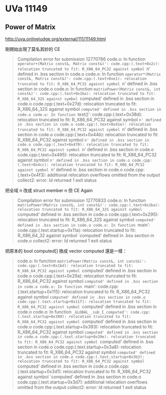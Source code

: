 UVa 11149
==============================
Power of Matrix
------------------------------
http://uva.onlinejudge.org/external/111/11149.html

剛開始出現了莫名其妙的 CE

> Compilation error for submission 12770786
> code.o: In function `operator+(Matrix const&, Matrix const&)':
> code.cpp:(.text+0x2c): relocation truncated to fit: R_X86_64_PC32 against symbol `n' defined in .bss section in code.o
> code.o: In function `operator*(Matrix const&, Matrix const&)':
> code.cpp:(.text+0xe1): relocation truncated to fit: R_X86_64_PC32 against symbol `n' defined in .bss section in code.o
> code.o: In function `matrixPower(Matrix const&, int const&)':
> code.cpp:(.text+0x1ba): relocation truncated to fit: R_X86_64_32S against symbol `computed' defined in .bss section in code.o
> code.cpp:(.text+0x27d): relocation truncated to fit: R_X86_64_32S against symbol `computed' defined in .bss section in code.o
> code.o: In function `test()':
> code.cpp:(.text+0x38d): relocation truncated to fit: R_X86_64_PC32 against symbol `n' defined in .bss section in code.o
> code.cpp:(.text+0x41e): relocation truncated to fit: R_X86_64_PC32 against symbol `n' defined in .bss section in code.o
> code.cpp:(.text+0x44b): relocation truncated to fit: R_X86_64_PC32 against symbol `n' defined in .bss section in code.o
> code.cpp:(.text+0x470): relocation truncated to fit: R_X86_64_PC32 against symbol `n' defined in .bss section in code.o
> code.cpp:(.text+0x495): relocation truncated to fit: R_X86_64_PC32 against symbol `n' defined in .bss section in code.o
> code.cpp:(.text+0x4cc): relocation truncated to fit: R_X86_64_PC32 against symbol `n' defined in .bss section in code.o
> code.cpp:(.text+0x4f3): additional relocation overflows omitted from the output
> collect2: error: ld returned 1 exit status

把全域 n 改成 struct member n 但 CE Again

> Compilation error for submission 12770833
> code.o: In function `matrixPower(Matrix const&, int const&)':
> code.cpp:(.text+0x1ba): relocation truncated to fit: R_X86_64_32S against symbol `computed' defined in .bss section in code.o
> code.cpp:(.text+0x295): relocation truncated to fit: R_X86_64_32S against symbol `computed' defined in .bss section in code.o
> code.o: In function `main':
> code.cpp:(.text.startup+0x11a): relocation truncated to fit: R_X86_64_32 against symbol `computed' defined in .bss section in code.o
> collect2: error: ld returned 1 exit status

把原本的 bool computed[] 換成 vector<boo> computed 還是一樣：

> code.o: In function `matrixPower(Matrix const&, int const&)':
> code.cpp:(.text+0x1bd): relocation truncated to fit: R_X86_64_PC32 against symbol `computed' defined in .bss section in code.o
> code.cpp:(.text+0x29a): relocation truncated to fit: R_X86_64_PC32 against symbol `computed' defined in .bss section in code.o
> code.o: In function `main':
> code.cpp:(.text.startup+0x115): relocation truncated to fit: R_X86_64_PC32 against symbol `computed' defined in .bss section in code.o
> code.cpp:(.text.startup+0x11f): relocation truncated to fit: R_X86_64_PC32 against symbol `computed' defined in .bss section in code.o
> code.o: In function `_GLOBAL__sub_I_computed':
> code.cpp:(.text.startup+0x389): relocation truncated to fit: R_X86_64_PC32 against symbol `computed' defined in .bss section in code.o
> code.cpp:(.text.startup+0x393): relocation truncated to fit: R_X86_64_PC32 against symbol `computed' defined in .bss section in code.o
> code.cpp:(.text.startup+0x39e): relocation truncated to fit: R_X86_64_PC32 against symbol `computed' defined in .bss section in code.o
> code.cpp:(.text.startup+0x3a8): relocation truncated to fit: R_X86_64_PC32 against symbol `computed' defined in .bss section in code.o
> code.cpp:(.text.startup+0x3b3): relocation truncated to fit: R_X86_64_PC32 against symbol `computed' defined in .bss section in code.o
> code.cpp:(.text.startup+0x3d1): relocation truncated to fit: R_X86_64_PC32 against symbol `computed' defined in .bss section in code.o
> code.cpp:(.text.startup+0x3d7): additional relocation overflows omitted from the output
> collect2: error: ld returned 1 exit status


